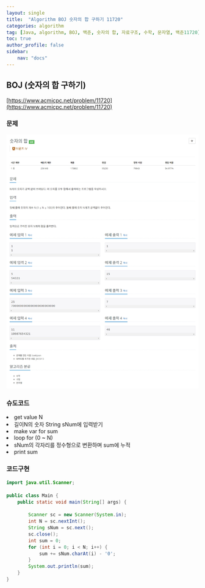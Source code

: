 ```yaml
---
layout: single
title:  "Algorithm BOJ 숫자의 합 구하기 11720"
categories: algorithm
tag: [Java, algorithm, BOJ, 백준, 숫자의 합, 자료구조, 수학, 문자열, 백준11720]
toc: true
author_profile: false
sidebar:
    nav: "docs"
---
```

## BOJ (숫자의 합 구하기)
[https://www.acmicpc.net/problem/11720](https://www.acmicpc.net/problem/11720)

### 문제
![숫자의 합 구하기](/assets/img/BOJ11720.jpg)

### 슈도코드
<li>get value N</li>
<li>길이N의 숫자 String sNum에 입력받기</li>
<li>make var for sum</li>
<li>loop for (0 ~ N)</li>
<li>sNum의 각자리를 정수형으로 변환하며 sum에 누적</li>
<li>print sum</li>

### 코드구현
```java
import java.util.Scanner;

public class Main {
    public static void main(String[] args) {

        Scanner sc = new Scanner(System.in);
        int N = sc.nextInt();
        String sNum = sc.next();
        sc.close();
        int sum = 0;
        for (int i = 0; i < N; i++) {
            sum += sNum.charAt(i) - '0';
        }
        System.out.println(sum);
    }
}
```
